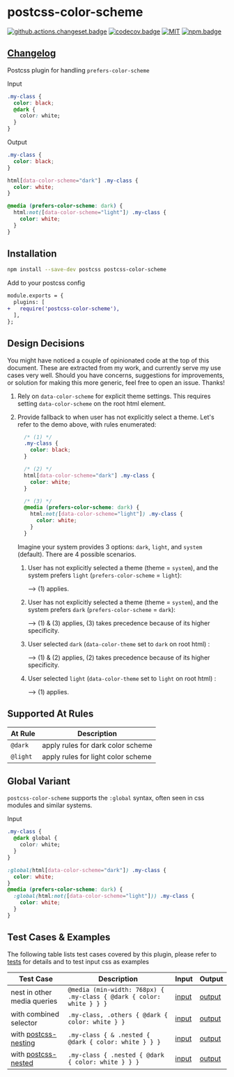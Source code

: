 # postcss-color-scheme

[![github.actions.changeset.badge]][github.actions.changeset] [![codecov.badge]][codecov] [![MIT][license.badge]][license] [![npm.badge]][npm]

## [Changelog][changelog]

Postcss plugin for handling `prefers-color-scheme`

Input

```css
.my-class {
  color: black;
  @dark {
    color: white;
  }
}
```

Output

```css
.my-class {
  color: black;
}

html[data-color-scheme="dark"] .my-class {
  color: white;
}

@media (prefers-color-scheme: dark) {
  html:not([data-color-scheme="light"]) .my-class {
    color: white;
  }
}
```

## Installation

```bash
npm install --save-dev postcss postcss-color-scheme
```

Add to your postcss config

```diff
module.exports = {
  plugins: [
+   require('postcss-color-scheme'),
  ],
};
```

## Design Decisions

You might have noticed a couple of opinionated code at the top of this document. These are extracted from my work, and currently serve my use cases very well. Should you have concerns, suggestions for improvements, or solution for making this more generic, feel free to open an issue. Thanks!

1. Rely on `data-color-scheme` for explicit theme settings. This requires setting `data-color-scheme` on the root html element.

2. Provide fallback to when user has not explicitly select a theme. Let's refer to the demo above, with rules enumerated:

    ```css
      /* (1) */
      .my-class {
        color: black;
      }

      /* (2) */
      html[data-color-scheme="dark"] .my-class {
        color: white;
      }

      /* (3) */
      @media (prefers-color-scheme: dark) {
        html:not([data-color-scheme="light"]) .my-class {
          color: white;
        }
      }
    ```

    Imagine your system provides 3 options: `dark`, `light`, and `system` (default). There are 4 possible scenarios.

    1. User has not explicitly selected a theme (theme = `system`), and the system prefers `light` (`prefers-color-scheme` = `light`):

        --> (1) applies.

    2. User has not explicitly selected a theme (theme = `system`), and the system prefers `dark`
    (`prefers-color-scheme` = `dark`):

        --> (1) & (3) applies, (3) takes precedence because of its higher specificity.

    3. User selected `dark` (`data-color-theme` set to `dark` on root html) :

        --> (1) & (2) applies, (2) takes precedence because of its higher specificity.

    4. User selected `light` (`data-color-theme` set to `light` on root html) :

        --> (1) applies.

## Supported At Rules

| At Rule | Description |
| --- | --- |
| `@dark` | apply rules for dark color scheme |
| `@light` | apply rules for light color scheme |

## Global Variant

`postcss-color-scheme` supports the `:global` syntax, often seen in css modules and similar systems.

Input

```css
.my-class {
  @dark global {
    color: white;
  }
}
```

```css
:global(html[data-color-scheme="dark"]) .my-class {
  color: white;
}
@media (prefers-color-scheme: dark) {
  :global(html:not([data-color-scheme="light"])) .my-class {
    color: white;
  }
}
```

## Test Cases & Examples

The following table lists test cases covered by this plugin, please refer to [tests][tests] for details and to test input css as examples

| Test Case | Description | Input | Output |
| --- | --- | --- | --- |
| nest in other media queries | `@media (min-width: 768px) { .my-class { @dark { color: white } } }` | [input][tests.in-media-queries.input] | [output][tests.in-media-queries.output] |
| with combined selector | `.my-class, .others { @dark { color: white } }` | [input][tests.with-combined-selector.input] | [output][tests.with-combined-selector.output] |
| with [postcss-nesting] | `.my-class { & .nested { @dark { color: white } } }` | [input][tests.with-postcss-nesting.input] | [output][tests.with-postcss-nesting.output] |
| with [postcss-nested] | `.my-class { .nested { @dark { color: white } } }` | [input][tests.with-postcss-nested.input] | [output][tests.with-postcss-nested.output] |

[changelog]: ./CHANGELOG.md
[tests]: https://github.com/vnphanquang/postcss-color-scheme/blob/main/src/color-scheme.test.js

[tests.in-media-queries.input]: https://github.com/vnphanquang/postcss-color-scheme/blob/main/src/tests/in-media-queries.input.css
[tests.in-media-queries.output]: https://github.com/vnphanquang/postcss-color-scheme/blob/main/src/tests/in-media-queries.output.css

[tests.with-combined-selector.input]: https://github.com/vnphanquang/postcss-color-scheme/blob/main/src/tests/with-combined-selector.input.css
[tests.with-combined-selector.output]: https://github.com/vnphanquang/postcss-color-scheme/blob/main/src/tests/with-combined-selector.output.css

[tests.with-postcss-nesting.input]: https://github.com/vnphanquang/postcss-color-scheme/blob/main/src/tests/with-postcss-nesting.input.css
[tests.with-postcss-nesting.output]: https://github.com/vnphanquang/postcss-color-scheme/blob/main/src/tests/with-postcss-nest.output.css

[tests.with-postcss-nested.input]: https://github.com/vnphanquang/postcss-color-scheme/blob/main/src/tests/with-postcss-nested.input.css
[tests.with-postcss-nested.output]: https://github.com/vnphanquang/postcss-color-scheme/blob/main/src/tests/with-postcss-nest.output.css

<!-- npm -->
[npm.badge]: https://img.shields.io/npm/v/postcss-color-scheme
[npm]: https://www.npmjs.com/package/postcss-color-scheme

<!-- heading badge -->
[license.badge]: https://img.shields.io/badge/license-MIT-blue.svg
[license]: ./LICENSE
[github.actions.changeset.badge]: https://github.com/vnphanquang/postcss-color-scheme/actions/workflows/changeset.yaml/badge.svg?branch=main
[github.actions.changeset]: https://github.com/vnphanquang/postcss-color-scheme/actions/workflows/changeset.yaml
[codecov.badge]: https://codecov.io/gh/vnphanquang/postcss-color-scheme/branch/main/graph/badge.svg?token=fi6Al6JEGA
[codecov]: https://codecov.io/github/vnphanquang/postcsss-color-scheme?branch=main

[postcss-nesting]: https://github.com/csstools/postcss-plugins/tree/main/plugins/postcss-nesting
[postcss-nested]: https://github.com/postcss/postcss-nested
